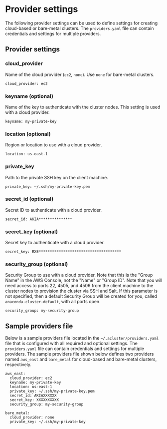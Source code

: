 Provider settings
=================

The following provider settings can be used to define settings for
creating cloud-based or bare-metal clusters. The `providers.yaml` file
can contain credentials and settings for multiple providers.

Provider settings
-----------------

### cloud\_provider

Name of the cloud provider (`ec2`, `none`). Use `none` for bare-metal
clusters.

``` {.sourceCode .yaml}
cloud_provider: ec2
```

### keyname (optional)

Name of the key to authenticate with the cluster nodes. This setting is
used with a cloud provider.

``` {.sourceCode .yaml}
keyname: my-private-key
```

### location (optional)

Region or location to use with a cloud provider.

``` {.sourceCode .yaml}
location: us-east-1
```

### private\_key

Path to the private SSH key on the client machine.

``` {.sourceCode .yaml}
private_key: ~/.ssh/my-private-key.pem
```

### secret\_id (optional)

Secret ID to authenticate with a cloud provider.

``` {.sourceCode .yaml}
secret_id: AKIA***************
```

### secret\_key (optional)

Secret key to authenticate with a cloud provider.

``` {.sourceCode .yaml}
secret_key: RXE*************************************
```

### security\_group (optional)

Security Group to use with a cloud provider. Note that this is the
"Group Name" in the AWS Console, not the "Name" or "Group ID". Note that
you will need access to ports 22, 4505, and 4506 from the client machine
to the cluster nodes to provision the cluster via SSH and Salt. If this
parameter is not specified, then a default Security Group will be
created for you, called `anaconda-cluster-default`, with all ports open.

``` {.sourceCode .yaml}
security_group: my-security-group
```

Sample providers file
---------------------

Below is a sample providers file located in the
`~/.acluster/providers.yaml` file that is configured with all required
and optional settings. The `providers.yaml` file can contain credentials
and settings for multiple providers. The sample providers file shown
below defines two providers named `aws_east` and `bare_metal` for
cloud-based and bare-metal clusters, respectively.

``` {.sourceCode .yaml}
aws_east:
  cloud_provider: ec2
  keyname: my-private-key
  location: us-east-1
  private_key: ~/.ssh/my-private-key.pem
  secret_id: AKIAXXXXXX
  secret_key: XXXXXXXXXX
  security_group: my-security-group

bare_metal:
  cloud_provider: none
  private_key: ~/.ssh/my-private-key
```
